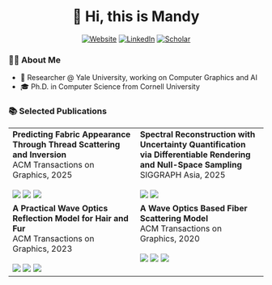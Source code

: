 <h1 align="center">👋 Hi, this is Mandy</h1>

<p align="center">
  <a href="https://mandyxia.com/"><img src="https://img.shields.io/badge/-MandyXia.com-00599C?style=for-the-badge&logo=globe&logoColor=white" alt="Website"></a>
  <a href="https://www.linkedin.com/in/mandyxia/"><img src="https://img.shields.io/badge/-LinkedIn-0A66C2?style=for-the-badge&logo=linkedin&logoColor=white" alt="LinkedIn"></a>
  <a href="https://scholar.google.com/citations?user=OlkBBVYAAAAJ&hl=en&authuser=1"><img src="https://img.shields.io/badge/-Scholar-4285F4?style=for-the-badge&logo=googlescholar&logoColor=white" alt="Scholar"></a>
</p>

### 👨‍💻 About Me
- 🎯 Researcher @ Yale University, working on Computer Graphics and AI
- 🎓 Ph.D. in Computer Science from Cornell University

### 📚 Selected Publications

<div align="center">
 <table>
   <tr>
     <td width="50%" valign="top">
       <b>Predicting Fabric Appearance Through Thread Scattering and Inversion</b><br>
       ACM Transactions on Graphics, 2025 <br><br>
       <a href="https://mandyxia.com/research/fabrix.html"><img src="https://img.shields.io/badge/-🔗_Project-blue?style=for-the-badge"></a>
       <a href="https://mandyxia.com/research/assets/fabric.pdf"><img src="https://img.shields.io/badge/-📄_Paper-lightgrey?style=for-the-badge"></a>
       <a href="https://www.youtube.com/watch?v=dSv7vVSt6cY&t=1s"><img src="https://img.shields.io/badge/YouTube-%23FF0000.svg?style=for-the-badge"></a>
     </td>
     <td width="50%" valign="top">
       <b>Spectral Reconstruction with Uncertainty Quantification via Differentiable Rendering and Null-Space Sampling</b><br>
       SIGGRAPH Asia, 2025 <br><br>
       <a href="https://mandyxia.com/research/assets/HIS.pdf"><img src="https://img.shields.io/badge/-📄_Paper-lightgrey?style=for-the-badge"></a>
       <a href="https://www.youtube.com/watch?v=VhsLlLwwCqg&feature=youtu.be"><img src="https://img.shields.io/badge/YouTube-%23FF0000.svg?style=for-the-badge"></a>
     </td>
   </tr>
   <tr>
     <td width="50%" valign="top">
       <b>A Practical Wave Optics Reflection Model for Hair and Fur</b><br>
       ACM Transactions on Graphics, 2023 <br><br>
       <a href="https://mandyxia.com/research/wavefiber_3d.html"><img src="https://img.shields.io/badge/-🔗_Project-blue?style=for-the-badge"></a>
       <a href="https://mandyxia.com/research/assets/WaveFiber3d_paper_compress.pdf"><img src="https://img.shields.io/badge/-📄_Paper-lightgrey?style=for-the-badge"></a>
       <a href="https://www.youtube.com/watch?v=KrpSBvp7jnY"><img src="https://img.shields.io/badge/YouTube-%23FF0000.svg?style=for-the-badge"></a>
     </td>
     <td width="50%" valign="top">
       <b>A Wave Optics Based Fiber Scattering Model</b><br>
       ACM Transactions on Graphics, 2020 <br><br>
       <a href="https://mandyxia.com/research/wavefiber.html"><img src="https://img.shields.io/badge/-🔗_Project-blue?style=for-the-badge"></a>
       <a href="https://mandyxia.com/research/assets/WaveOpticsFiber_sa20.pdf"><img src="https://img.shields.io/badge/-📄_Paper-lightgrey?style=for-the-badge"></a>
       <a href="https://www.youtube.com/watch?v=gx5K0BLM1Ws"><img src="https://img.shields.io/badge/YouTube-%23FF0000.svg?style=for-the-badge"></a>
     </td>
   </tr>
 </table>
</div>
